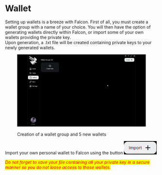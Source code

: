 # Wallet

Setting up wallets is a breeze with Falcon. First of all, you must create a wallet group with a name of your choice. You will then have the option of generating wallets directly within Falcon, or import some of your own wallets providing the private key.\
Upon generation, a .txt file will be created containing private keys to your newly generated wallets.

<figure><img src=".gitbook/assets/wallet2025.gif" alt=""><figcaption><p>Creation of a wallet group and 5 new wallets</p></figcaption></figure>

Import your own personal wallet to Falcon using the button ![](<.gitbook/assets/image (18).png>)

_<mark style="color:red;">Do not forget to save your file containing all your private key in a secure manner so you do not loose access to those wallets.</mark>_
